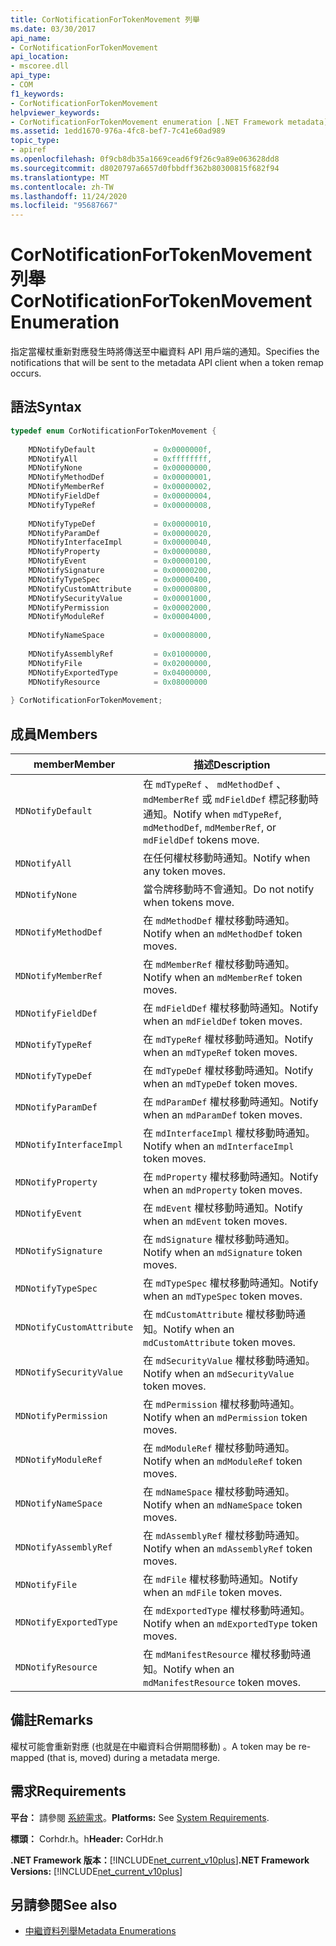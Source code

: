 ```yaml
---
title: CorNotificationForTokenMovement 列舉
ms.date: 03/30/2017
api_name:
- CorNotificationForTokenMovement
api_location:
- mscoree.dll
api_type:
- COM
f1_keywords:
- CorNotificationForTokenMovement
helpviewer_keywords:
- CorNotificationForTokenMovement enumeration [.NET Framework metadata]
ms.assetid: 1edd1670-976a-4fc8-bef7-7c41e60ad989
topic_type:
- apiref
ms.openlocfilehash: 0f9cb8db35a1669cead6f9f26c9a89e063628dd8
ms.sourcegitcommit: d8020797a6657d0fbbdff362b80300815f682f94
ms.translationtype: MT
ms.contentlocale: zh-TW
ms.lasthandoff: 11/24/2020
ms.locfileid: "95687667"
---
```

# <a name="cornotificationfortokenmovement-enumeration"></a><span data-ttu-id="b5354-102">CorNotificationForTokenMovement 列舉</span><span class="sxs-lookup"><span data-stu-id="b5354-102">CorNotificationForTokenMovement Enumeration</span></span>

<span data-ttu-id="b5354-103">指定當權杖重新對應發生時將傳送至中繼資料 API 用戶端的通知。</span><span class="sxs-lookup"><span data-stu-id="b5354-103">Specifies the notifications that will be sent to the metadata API client when a token remap occurs.</span></span>  
  
## <a name="syntax"></a><span data-ttu-id="b5354-104">語法</span><span class="sxs-lookup"><span data-stu-id="b5354-104">Syntax</span></span>  
  
```cpp  
typedef enum CorNotificationForTokenMovement {  
  
    MDNotifyDefault             = 0x0000000f,  
    MDNotifyAll                 = 0xffffffff,  
    MDNotifyNone                = 0x00000000,  
    MDNotifyMethodDef           = 0x00000001,  
    MDNotifyMemberRef           = 0x00000002,  
    MDNotifyFieldDef            = 0x00000004,  
    MDNotifyTypeRef             = 0x00000008,  
  
    MDNotifyTypeDef             = 0x00000010,  
    MDNotifyParamDef            = 0x00000020,  
    MDNotifyInterfaceImpl       = 0x00000040,  
    MDNotifyProperty            = 0x00000080,  
    MDNotifyEvent               = 0x00000100,  
    MDNotifySignature           = 0x00000200,  
    MDNotifyTypeSpec            = 0x00000400,  
    MDNotifyCustomAttribute     = 0x00000800,  
    MDNotifySecurityValue       = 0x00001000,  
    MDNotifyPermission          = 0x00002000,  
    MDNotifyModuleRef           = 0x00004000,  
  
    MDNotifyNameSpace           = 0x00008000,  
  
    MDNotifyAssemblyRef         = 0x01000000,  
    MDNotifyFile                = 0x02000000,  
    MDNotifyExportedType        = 0x04000000,  
    MDNotifyResource            = 0x08000000  
  
} CorNotificationForTokenMovement;  
```  
  
## <a name="members"></a><span data-ttu-id="b5354-105">成員</span><span class="sxs-lookup"><span data-stu-id="b5354-105">Members</span></span>  
  
|<span data-ttu-id="b5354-106">member</span><span class="sxs-lookup"><span data-stu-id="b5354-106">Member</span></span>|<span data-ttu-id="b5354-107">描述</span><span class="sxs-lookup"><span data-stu-id="b5354-107">Description</span></span>|  
|------------|-----------------|  
|`MDNotifyDefault`|<span data-ttu-id="b5354-108">在 `mdTypeRef` 、 `mdMethodDef` 、 `mdMemberRef` 或 `mdFieldDef` 標記移動時通知。</span><span class="sxs-lookup"><span data-stu-id="b5354-108">Notify when `mdTypeRef`, `mdMethodDef`, `mdMemberRef`, or `mdFieldDef` tokens move.</span></span>|  
|`MDNotifyAll`|<span data-ttu-id="b5354-109">在任何權杖移動時通知。</span><span class="sxs-lookup"><span data-stu-id="b5354-109">Notify when any token moves.</span></span>|  
|`MDNotifyNone`|<span data-ttu-id="b5354-110">當令牌移動時不會通知。</span><span class="sxs-lookup"><span data-stu-id="b5354-110">Do not notify when tokens move.</span></span>|  
|`MDNotifyMethodDef`|<span data-ttu-id="b5354-111">在 `mdMethodDef` 權杖移動時通知。</span><span class="sxs-lookup"><span data-stu-id="b5354-111">Notify when an `mdMethodDef` token moves.</span></span>|  
|`MDNotifyMemberRef`|<span data-ttu-id="b5354-112">在 `mdMemberRef` 權杖移動時通知。</span><span class="sxs-lookup"><span data-stu-id="b5354-112">Notify when an `mdMemberRef` token moves.</span></span>|  
|`MDNotifyFieldDef`|<span data-ttu-id="b5354-113">在 `mdFieldDef` 權杖移動時通知。</span><span class="sxs-lookup"><span data-stu-id="b5354-113">Notify when an `mdFieldDef` token moves.</span></span>|  
|`MDNotifyTypeRef`|<span data-ttu-id="b5354-114">在 `mdTypeRef` 權杖移動時通知。</span><span class="sxs-lookup"><span data-stu-id="b5354-114">Notify when an `mdTypeRef` token moves.</span></span>|  
|`MDNotifyTypeDef`|<span data-ttu-id="b5354-115">在 `mdTypeDef` 權杖移動時通知。</span><span class="sxs-lookup"><span data-stu-id="b5354-115">Notify when an `mdTypeDef` token moves.</span></span>|  
|`MDNotifyParamDef`|<span data-ttu-id="b5354-116">在 `mdParamDef` 權杖移動時通知。</span><span class="sxs-lookup"><span data-stu-id="b5354-116">Notify when an `mdParamDef` token moves.</span></span>|  
|`MDNotifyInterfaceImpl`|<span data-ttu-id="b5354-117">在 `mdInterfaceImpl` 權杖移動時通知。</span><span class="sxs-lookup"><span data-stu-id="b5354-117">Notify when an `mdInterfaceImpl` token moves.</span></span>|  
|`MDNotifyProperty`|<span data-ttu-id="b5354-118">在 `mdProperty` 權杖移動時通知。</span><span class="sxs-lookup"><span data-stu-id="b5354-118">Notify when an `mdProperty` token moves.</span></span>|  
|`MDNotifyEvent`|<span data-ttu-id="b5354-119">在 `mdEvent` 權杖移動時通知。</span><span class="sxs-lookup"><span data-stu-id="b5354-119">Notify when an `mdEvent` token moves.</span></span>|  
|`MDNotifySignature`|<span data-ttu-id="b5354-120">在 `mdSignature` 權杖移動時通知。</span><span class="sxs-lookup"><span data-stu-id="b5354-120">Notify when an `mdSignature` token moves.</span></span>|  
|`MDNotifyTypeSpec`|<span data-ttu-id="b5354-121">在 `mdTypeSpec` 權杖移動時通知。</span><span class="sxs-lookup"><span data-stu-id="b5354-121">Notify when an `mdTypeSpec` token moves.</span></span>|  
|`MDNotifyCustomAttribute`|<span data-ttu-id="b5354-122">在 `mdCustomAttribute` 權杖移動時通知。</span><span class="sxs-lookup"><span data-stu-id="b5354-122">Notify when an `mdCustomAttribute` token moves.</span></span>|  
|`MDNotifySecurityValue`|<span data-ttu-id="b5354-123">在 `mdSecurityValue` 權杖移動時通知。</span><span class="sxs-lookup"><span data-stu-id="b5354-123">Notify when an `mdSecurityValue` token moves.</span></span>|  
|`MDNotifyPermission`|<span data-ttu-id="b5354-124">在 `mdPermission` 權杖移動時通知。</span><span class="sxs-lookup"><span data-stu-id="b5354-124">Notify when an `mdPermission` token moves.</span></span>|  
|`MDNotifyModuleRef`|<span data-ttu-id="b5354-125">在 `mdModuleRef` 權杖移動時通知。</span><span class="sxs-lookup"><span data-stu-id="b5354-125">Notify when an `mdModuleRef` token moves.</span></span>|  
|`MDNotifyNameSpace`|<span data-ttu-id="b5354-126">在 `mdNameSpace` 權杖移動時通知。</span><span class="sxs-lookup"><span data-stu-id="b5354-126">Notify when an `mdNameSpace` token moves.</span></span>|  
|`MDNotifyAssemblyRef`|<span data-ttu-id="b5354-127">在 `mdAssemblyRef` 權杖移動時通知。</span><span class="sxs-lookup"><span data-stu-id="b5354-127">Notify when an `mdAssemblyRef` token moves.</span></span>|  
|`MDNotifyFile`|<span data-ttu-id="b5354-128">在 `mdFile` 權杖移動時通知。</span><span class="sxs-lookup"><span data-stu-id="b5354-128">Notify when an `mdFile` token moves.</span></span>|  
|`MDNotifyExportedType`|<span data-ttu-id="b5354-129">在 `mdExportedType` 權杖移動時通知。</span><span class="sxs-lookup"><span data-stu-id="b5354-129">Notify when an `mdExportedType` token moves.</span></span>|  
|`MDNotifyResource`|<span data-ttu-id="b5354-130">在 `mdManifestResource` 權杖移動時通知。</span><span class="sxs-lookup"><span data-stu-id="b5354-130">Notify when an `mdManifestResource` token moves.</span></span>|  
  
## <a name="remarks"></a><span data-ttu-id="b5354-131">備註</span><span class="sxs-lookup"><span data-stu-id="b5354-131">Remarks</span></span>  

 <span data-ttu-id="b5354-132">權杖可能會重新對應 (也就是在中繼資料合併期間移動) 。</span><span class="sxs-lookup"><span data-stu-id="b5354-132">A token may be re-mapped (that is, moved) during a metadata merge.</span></span>  
  
## <a name="requirements"></a><span data-ttu-id="b5354-133">需求</span><span class="sxs-lookup"><span data-stu-id="b5354-133">Requirements</span></span>  

 <span data-ttu-id="b5354-134">**平台：** 請參閱 [系統需求](../../get-started/system-requirements.md)。</span><span class="sxs-lookup"><span data-stu-id="b5354-134">**Platforms:** See [System Requirements](../../get-started/system-requirements.md).</span></span>  
  
 <span data-ttu-id="b5354-135">**標頭：** Corhdr.h。h</span><span class="sxs-lookup"><span data-stu-id="b5354-135">**Header:** CorHdr.h</span></span>  
  
 <span data-ttu-id="b5354-136">**.NET Framework 版本：**[!INCLUDE[net_current_v10plus](../../../../includes/net-current-v10plus-md.md)]</span><span class="sxs-lookup"><span data-stu-id="b5354-136">**.NET Framework Versions:** [!INCLUDE[net_current_v10plus](../../../../includes/net-current-v10plus-md.md)]</span></span>  
  
## <a name="see-also"></a><span data-ttu-id="b5354-137">另請參閱</span><span class="sxs-lookup"><span data-stu-id="b5354-137">See also</span></span>

- [<span data-ttu-id="b5354-138">中繼資料列舉</span><span class="sxs-lookup"><span data-stu-id="b5354-138">Metadata Enumerations</span></span>](metadata-enumerations.md)
